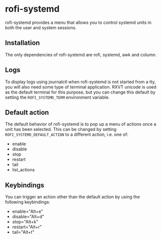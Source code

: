 # rofi-systemd

rofi-systemd provides a menu that allows you to control systemd units in both
the user and system sessions.

## Installation

The only dependencies of rofi-systemd are rofi, systemd, awk and column.

## Logs

To display logs using journalctl when rofi-systemd is not started from a tty,
you will also need some type of terminal application. RXVT unicode is used as
the default terminal for this purpose, but you can change this default by
setting the `ROFI_SYSTEMD_TERM` environment variable.

## Default action

The default behavior of rofi-systemd is to pop up a menu of actions once a unit
has been selected. This can be changed by setting `ROFI_SYSTEMD_DEFAULT_ACTION`
to a different action, i.e. one of:
 - enable
 - disable
 - stop
 - restart
 - tail
 - list_actions

## Keybindings

You can trigger an action other than the default action by using the following keybindings:
 - enable="Alt+e"
 - disable="Alt+d"
 - stop="Alt+k"
 - restart="Alt+r"
 - tail="Alt+t"
